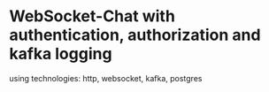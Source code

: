 ﻿# WebSocket-Chat with authentication, authorization and kafka logging

using technologies: http, websocket, kafka, postgres
